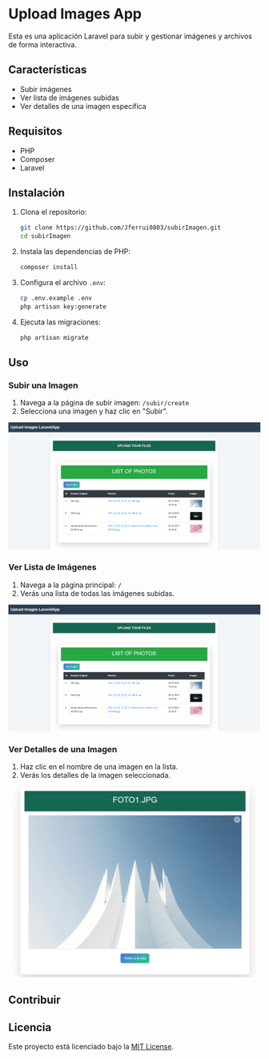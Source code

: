 # Upload Images App

Esta es una aplicación Laravel para subir y gestionar imágenes y archivos de forma interactiva.

## Características

- Subir imágenes
- Ver lista de imágenes subidas
- Ver detalles de una imagen específica

## Requisitos

- PHP 
- Composer
- Laravel

## Instalación

1. Clona el repositorio:
    ```sh
    git clone https://github.com/Jferrui0803/subirImagen.git
    cd subirImagen
    ```

2. Instala las dependencias de PHP:
    ```sh
    composer install
    ```


3. Configura el archivo `.env`:
    ```sh
    cp .env.example .env
    php artisan key:generate
    ```

4. Ejecuta las migraciones:
    ```sh
    php artisan migrate
    ```

## Uso

### Subir una Imagen

1. Navega a la página de subir imagen: `/subir/create`
2. Selecciona una imagen y haz clic en "Subir".

![Subir Imagen](/img/segundacap.png)

### Ver Lista de Imágenes

1. Navega a la página principal: `/`
2. Verás una lista de todas las imágenes subidas.

![Lista de Imágenes](/img/primercap.png)

### Ver Detalles de una Imagen

1. Haz clic en el nombre de una imagen en la lista.
2. Verás los detalles de la imagen seleccionada.

![Detalles de la Imagen](/img/terceracap.png)

## Contribuir


## Licencia

Este proyecto está licenciado bajo la [MIT License](LICENSE).